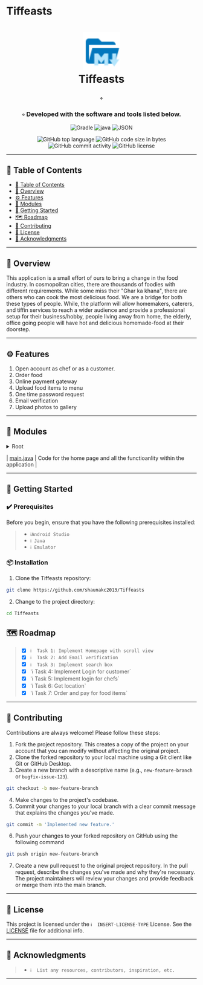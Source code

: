 # Tiffeasts

<div align="center">
<h1 align="center">
<img src="https://raw.githubusercontent.com/PKief/vscode-material-icon-theme/ec559a9f6bfd399b82bb44393651661b08aaf7ba/icons/folder-markdown-open.svg" width="100" />
<br>Tiffeasts
</h1>
<h3>◦ </h3>
<h3>◦ Developed with the software and tools listed below.</h3>

<p align="center">
<img src="https://img.shields.io/badge/Gradle-02303A.svg?style&logo=Gradle&logoColor=white" alt="Gradle" />
<img src="https://img.shields.io/badge/java-%23ED8B00.svg?style&logo=openjdk&logoColor=white" alt="java" />
<img src="https://img.shields.io/badge/JSON-000000.svg?style&logo=JSON&logoColor=white" alt="JSON" />
</p>
<img src="https://img.shields.io/github/languages/top/shaunakc2013/Tiffeasts?style&color=5D6D7E" alt="GitHub top language" />
<img src="https://img.shields.io/github/languages/code-size/shaunakc2013/Tiffeasts?style&color=5D6D7E" alt="GitHub code size in bytes" />
<img src="https://img.shields.io/github/commit-activity/m/shaunakc2013/Tiffeasts?style&color=5D6D7E" alt="GitHub commit activity" />
<img src="https://img.shields.io/github/license/shaunakc2013/Tiffeasts?style&color=5D6D7E" alt="GitHub license" />
</div>

---

## 📒 Table of Contents
- [📒 Table of Contents](#-table-of-contents)
- [📍 Overview](#-overview)
- [⚙️ Features](#-features)
- [🧩 Modules](#modules)
- [🚀 Getting Started](#-getting-started)
- [🗺 Roadmap](#-roadmap)
- [🤝 Contributing](#-contributing)
- [📄 License](#-license)
- [👏 Acknowledgments](#-acknowledgments)

---


## 📍 Overview

This application is a small effort of ours to bring a change in the food industry. In cosmopolitan cities, there are thousands of foodies with different requirements. While some miss their "Ghar ka khana", there are others who can cook the most delicious food. We are a bridge for both these types of people. While, the platform will allow homemakers, caterers, and tiffin services to reach a wider audience and provide a professional setup for their business/hobby, people living away from home, the elderly, office going people will have hot and delicious homemade-food at their doorstep.

---

## ⚙️ Features

1. Open account as chef or as a customer.
2. Order food
3. Online payment gateway
4. Upload food items to menu
5. One time password request
6. Email verification
7. Upload photos to gallery

---

## 🧩 Modules

<details closed><summary>Root</summary>

| File                                                                                   | Summary                                                                                                                                                                                                                                                                                                                                                                                                                                                                                                                                                                                                                                                                                                              |
| ---                                                                                    | ---                                                                                                                                                                                                                                                                                                                                                                                                                                                                                                                                                                                                                                                                                                                  |
| [gradlew.bat](https://github.com/shaunakc2013/Tiffeasts/blob/main/gradlew.bat)         | This code snippet is a Windows startup script for Gradle. It sets up the environment variables, finds the Java executable, and executes Gradle with the provided command-line arguments.                                                                                                                                                                                                                                                                                                                                                                                                                                                                                                                             |
| [settings.gradle](https://github.com/shaunakc2013/Tiffeasts/blob/main/settings.gradle) | The code snippet includes the ":app" module which is the main module of the "BookMyTiffin" project.                                                                                                                                                                                                                                                                                                                                                                                                                                                                                                                                                                                                                  |
| [build.gradle](https://github.com/shaunakc2013/Tiffeasts/blob/main/app\build.gradle)   | The provided code snippet includes plugins for OneSignal, Android application, Google services, and Firebase performance. It sets up the Android project with the necessary configurations, dependencies, and versions for various libraries and components, including Google Maps, Firebase functions, Lottie, Picasso, Volley, Firebase authentication, Firebase database, Firebase storage, Firebase messaging, Material design, CardView, RecyclerView, Shake for bug reporting, OneSignal for push notifications, Firebase analytics, and MapmyIndia SDK for maps and location-based functionalities. It also includes several other plugins for annotations, directions, scalebar, geofencing, and text input. |

</details>

| [main.java](https://github.com/shaunakc2013/Tiffeasts/blob/main/app\main.java)   | Code for the home page and all the functioanlity within the application |

</details>

---

## 🚀 Getting Started

### ✔️ Prerequisites

Before you begin, ensure that you have the following prerequisites installed:
> - `ℹ️Android Studio`
> - `ℹ️ Java`
> - `ℹ️ Emulator`

### 📦 Installation

1. Clone the Tiffeasts repository:
```sh
git clone https://github.com/shaunakc2013/Tiffeasts
```

2. Change to the project directory:
```sh
cd Tiffeasts
```


## 🗺 Roadmap

> - [X] `ℹ️  Task 1: Implement Homepage with scroll view`
> - [X] `ℹ️  Task 2: Add Email verification`
> - [X] `ℹ️  Task 3: Implement search box`
> - [X] 'ℹ️  Task 4: Implement Login for customer`
> - [X] 'ℹ️  Task 5: Implement login for chefs`
> - [X] 'ℹ️  Task 6: Get location`
> - [X] 'ℹ️  Task 7: Order and pay for food items`


---

## 🤝 Contributing

Contributions are always welcome! Please follow these steps:
1. Fork the project repository. This creates a copy of the project on your account that you can modify without affecting the original project.
2. Clone the forked repository to your local machine using a Git client like Git or GitHub Desktop.
3. Create a new branch with a descriptive name (e.g., `new-feature-branch` or `bugfix-issue-123`).
```sh
git checkout -b new-feature-branch
```
4. Make changes to the project's codebase.
5. Commit your changes to your local branch with a clear commit message that explains the changes you've made.
```sh
git commit -m 'Implemented new feature.'
```
6. Push your changes to your forked repository on GitHub using the following command
```sh
git push origin new-feature-branch
```
7. Create a new pull request to the original project repository. In the pull request, describe the changes you've made and why they're necessary.
The project maintainers will review your changes and provide feedback or merge them into the main branch.

---

## 📄 License

This project is licensed under the `ℹ️  INSERT-LICENSE-TYPE` License. See the [LICENSE](https://docs.github.com/en/communities/setting-up-your-project-for-healthy-contributions/adding-a-license-to-a-repository) file for additional info.

---

## 👏 Acknowledgments

> - `ℹ️  List any resources, contributors, inspiration, etc.`

---
